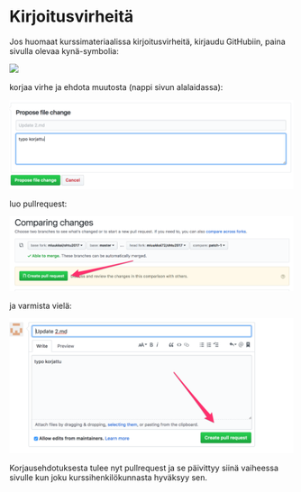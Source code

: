 # Kirjoitusvirheitä 

Jos huomaat kurssimateriaalissa kirjoitusvirheitä, kirjaudu GitHubiin, paina sivulla olevaa kynä-symbolia:

![](https://raw.githubusercontent.com/mluukkai/ohjelmistotekniikka-kevat-2020/master/web/images/l-0.png)

korjaa virhe ja ehdota muutosta (nappi sivun alalaidassa):

![](https://github.com/mluukkai/ohtu2017/raw/master/images/lh3-4.png)

luo pullrequest:

![](https://github.com/mluukkai/ohtu2017/raw/master/images/lh3-5.png)

ja varmista vielä:

![](https://github.com/mluukkai/ohtu2017/raw/master/images/lh3-6.png)

Korjausehdotuksesta tulee nyt pullrequest ja se päivittyy siinä vaiheessa sivulle kun joku kurssihenkilökunnasta hyväksyy sen.
